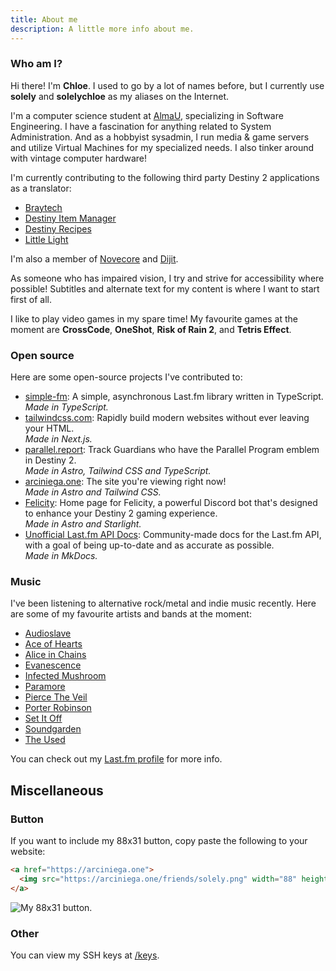 ```yaml
---
title: About me
description: A little more info about me.
---
```


### Who am I?

Hi there! I'm **Chloe**. I used to go by a lot of names before, but I currently use **solely** and **solelychloe** as my
aliases on the Internet.

I'm a computer science student at [AlmaU][almau], specializing in Software Engineering. I have a fascination for anything related to System Administration. And as a hobbyist sysadmin,
I run media & game servers and utilize Virtual Machines for my specialized needs. I also tinker around with vintage
computer hardware!

[almau]: https://almau.edu.kz 'Almaty Management University'

I'm currently contributing to the following third party Destiny 2 applications as a translator:

- [Braytech][braytech]
- [Destiny Item Manager][dim]
- [Destiny Recipes][drecipes]
- [Little Light][littlelight]

[braytech]: https://bray.tech 'Braytech'
[dim]: https://destinyitemmanager.com 'Destiny Item Manager'
[drecipes]: https://destinyrecipes.com 'Destiny Recipes'
[littlelight]: https://littlelight.club 'Little Light'

I'm also a member of [Novecore][novecore] and [Dijit][dijit].

[novecore]: https://novecore.com 'Novecore'
[dijit]: https://github.com/dijitco 'Dijit'

As someone who has impaired vision, I try and strive for accessibility where possible! Subtitles and alternate text for
my content is where I want to start first of all.

I like to play video games in my spare time! My favourite games at the moment are **CrossCode**, **OneShot**, **Risk of
Rain 2**, and **Tetris Effect**.

### Open source

Here are some open-source projects I've contributed to:

- [simple-fm][simple-fm]: A simple, asynchronous Last.fm library written in TypeScript.  
  _Made in TypeScript._
- [tailwindcss.com][tailwind-site]: Rapidly build modern websites without ever leaving your HTML.  
  _Made in Next.js._
- [parallel.report][parallel]: Track Guardians who have the Parallel Program emblem in Destiny 2.  
  _Made in Astro, Tailwind CSS and TypeScript._
- [arciniega.one][chloe]: The site you're viewing right now!  
  _Made in Astro and Tailwind CSS._
- [Felicity][felicity]: Home page for Felicity, a powerful Discord bot that's designed to enhance your Destiny 2 gaming
  experience.  
  _Made in Astro and Starlight._
- [Unofficial Last.fm API Docs][lfm-docs]: Community-made docs for the Last.fm API, with a goal of being up-to-date and as accurate as possible.  
  _Made in MkDocs._

[tailwind-site]: https://tailwindcss.com 'Website for TailwindCSS'
[simple-fm]: https://simple.arciniega.one 'Website for simple-fm'
[parallel]: https://parallel.report 'Parallel Program Report'
[chloe]: https://arciniega.one "Chloe Arciniega's website"
[felicity]: https://felicity.pages.dev 'Felicity'
[lfm-docs]: https://lastfm-docs.github.io/api-docs 'Unofficial Last.fm API docs'

### Music

I've been listening to alternative rock/metal and indie music recently. Here are some of my favourite artists and bands at the moment:

- [Audioslave][audioslave]
- [Ace of Hearts][ace]
- [Alice in Chains][aic]
- [Evanescence][evanescence]
- [Infected Mushroom][infected]
- [Paramore][paramore]
- [Pierce The Veil][ptv]
- [Porter Robinson][porter]
- [Set It Off][sio]
- [Soundgarden][soundgarden]
- [The Used][theused]

[audioslave]: https://www.youtube.com/@audioslaveofficial 'Audioslave'
[ace]: https://www.youtube.com/@aceofheartsfan7607 'Ace of Hearts'
[aic]: https://www.youtube.com/@aliceinchains 'Alice in Chains'
[evanescence]: https://www.youtube.com/@Evanescence 'Evanescence'
[infected]: https://www.youtube.com/@infectedmushroom 'Infected Mushroom'
[paramore]: https://www.youtube.com/@Paramore 'Paramore'
[ptv]: https://www.youtube.com/@PierceTheVeil 'Pierce The Veil'
[porter]: https://www.youtube.com/@PorterRobinson 'Porter Robinson'
[sio]: https://www.youtube.com/@SetItOff 'Set It Off'
[soundgarden]: https://www.youtube.com/@Soundgarden 'Soundgarden'
[theused]: https://www.youtube.com/@theusedchannel 'The Used'

You can check out my [Last.fm profile][lastfm] for more info.

[lastfm]: https://last.fm/user/solelychloe 'My Last.fm profile page. (solelychloe)'

## Miscellaneous

### Button

If you want to include my 88x31 button, copy paste the following to your website:

```html title="index.html"
<a href="https://arciniega.one">
  <img src="https://arciniega.one/friends/solely.png" width="88" height="31" />
</a>
```

![My 88x31 button.][button]

[button]: /friends/solely.png 'My 88x31 button.'

### Other

You can view my SSH keys at [/keys][keys].

[keys]: /keys 'My SSH keys'
